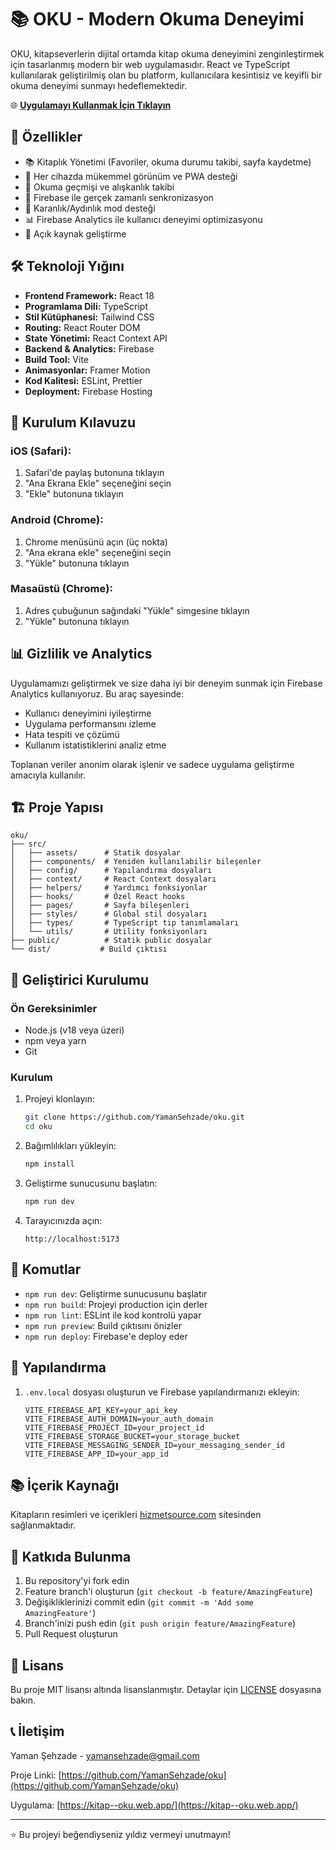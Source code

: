 # 📚 OKU - Modern Okuma Deneyimi

OKU, kitapseverlerin dijital ortamda kitap okuma deneyimini zenginleştirmek için tasarlanmış modern bir web uygulamasıdır. React ve TypeScript kullanılarak geliştirilmiş olan bu platform, kullanıcılara kesintisiz ve keyifli bir okuma deneyimi sunmayı hedeflemektedir.

🌐 **[Uygulamayı Kullanmak İçin Tıklayın](https://kitap--oku.web.app/)**

## 🚀 Özellikler

- 📚 Kitaplık Yönetimi (Favoriler, okuma durumu takibi, sayfa kaydetme)
- 📱 Her cihazda mükemmel görünüm ve PWA desteği
- 📖 Okuma geçmişi ve alışkanlık takibi
- 🔄 Firebase ile gerçek zamanlı senkronizasyon
- 🌙 Karanlık/Aydınlık mod desteği
- 📊 Firebase Analytics ile kullanıcı deneyimi optimizasyonu
- 🎯 Açık kaynak geliştirme

## 🛠️ Teknoloji Yığını

- **Frontend Framework:** React 18
- **Programlama Dili:** TypeScript
- **Stil Kütüphanesi:** Tailwind CSS
- **Routing:** React Router DOM
- **State Yönetimi:** React Context API
- **Backend & Analytics:** Firebase
- **Build Tool:** Vite
- **Animasyonlar:** Framer Motion
- **Kod Kalitesi:** ESLint, Prettier
- **Deployment:** Firebase Hosting

## 📱 Kurulum Kılavuzu

### iOS (Safari):

1. Safari'de paylaş butonuna tıklayın
2. "Ana Ekrana Ekle" seçeneğini seçin
3. "Ekle" butonuna tıklayın

### Android (Chrome):

1. Chrome menüsünü açın (üç nokta)
2. "Ana ekrana ekle" seçeneğini seçin
3. "Yükle" butonuna tıklayın

### Masaüstü (Chrome):

1. Adres çubuğunun sağındaki "Yükle" simgesine tıklayın
2. "Yükle" butonuna tıklayın

## 📊 Gizlilik ve Analytics

Uygulamamızı geliştirmek ve size daha iyi bir deneyim sunmak için Firebase Analytics kullanıyoruz. Bu araç sayesinde:

- Kullanıcı deneyimini iyileştirme
- Uygulama performansını izleme
- Hata tespiti ve çözümü
- Kullanım istatistiklerini analiz etme

Toplanan veriler anonim olarak işlenir ve sadece uygulama geliştirme amacıyla kullanılır.

## 🏗️ Proje Yapısı

```
oku/
├── src/
│   ├── assets/      # Statik dosyalar
│   ├── components/  # Yeniden kullanılabilir bileşenler
│   ├── config/      # Yapılandırma dosyaları
│   ├── context/     # React Context dosyaları
│   ├── helpers/     # Yardımcı fonksiyonlar
│   ├── hooks/       # Özel React hooks
│   ├── pages/       # Sayfa bileşenleri
│   ├── styles/      # Global stil dosyaları
│   ├── types/       # TypeScript tip tanımlamaları
│   └── utils/       # Utility fonksiyonları
├── public/          # Statik public dosyalar
└── dist/           # Build çıktısı
```

## 🚦 Geliştirici Kurulumu

### Ön Gereksinimler

- Node.js (v18 veya üzeri)
- npm veya yarn
- Git

### Kurulum

1. Projeyi klonlayın:

   ```bash
   git clone https://github.com/YamanSehzade/oku.git
   cd oku
   ```

2. Bağımlılıkları yükleyin:

   ```bash
   npm install
   ```

3. Geliştirme sunucusunu başlatın:

   ```bash
   npm run dev
   ```

4. Tarayıcınızda açın:
   ```
   http://localhost:5173
   ```

## 📝 Komutlar

- `npm run dev`: Geliştirme sunucusunu başlatır
- `npm run build`: Projeyi production için derler
- `npm run lint`: ESLint ile kod kontrolü yapar
- `npm run preview`: Build çıktısını önizler
- `npm run deploy`: Firebase'e deploy eder

## 🔧 Yapılandırma

1. `.env.local` dosyası oluşturun ve Firebase yapılandırmanızı ekleyin:
   ```env
   VITE_FIREBASE_API_KEY=your_api_key
   VITE_FIREBASE_AUTH_DOMAIN=your_auth_domain
   VITE_FIREBASE_PROJECT_ID=your_project_id
   VITE_FIREBASE_STORAGE_BUCKET=your_storage_bucket
   VITE_FIREBASE_MESSAGING_SENDER_ID=your_messaging_sender_id
   VITE_FIREBASE_APP_ID=your_app_id
   ```

## 📚 İçerik Kaynağı

Kitapların resimleri ve içerikleri [hizmetsource.com](https://www.hizmetsource.com/) sitesinden sağlanmaktadır.

## 🤝 Katkıda Bulunma

1. Bu repository'yi fork edin
2. Feature branch'i oluşturun (`git checkout -b feature/AmazingFeature`)
3. Değişikliklerinizi commit edin (`git commit -m 'Add some AmazingFeature'`)
4. Branch'inizi push edin (`git push origin feature/AmazingFeature`)
5. Pull Request oluşturun

## 📄 Lisans

Bu proje MIT lisansı altında lisanslanmıştır. Detaylar için [LICENSE](LICENSE) dosyasına bakın.

## 📞 İletişim

Yaman Şehzade - [yamansehzade@gmail.com](mailto:yamansehzade@gmail.com)

Proje Linki: [https://github.com/YamanSehzade/oku](https://github.com/YamanSehzade/oku)

Uygulama: [https://kitap--oku.web.app/](https://kitap--oku.web.app/)

---

⭐️ Bu projeyi beğendiyseniz yıldız vermeyi unutmayın!
